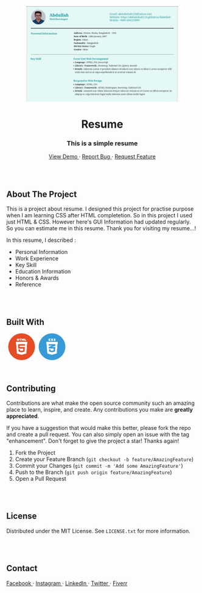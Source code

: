 <!-- PROJECT INTRO -->
<div align="center">
  <a href="https://abdullahab120.github.io/Resume">
    <img src="./assets/img/Banner.jpg" alt="Logo" width="400" height="250"> 
  </a>

  <h1> Resume </h1>

  <h3> This is a simple resume </h3>
  <p>
    <a href="https://abdullahab120.github.io/Resume"> View Demo </a>
    ·
    <a href="https://github.com/AbdullahAB120/Resume/issues/new?labels=bug&template=bug-report---.md"> Report Bug </a>
    ·
    <a href="https://github.com/AbdullahAB120/Resume/issues/new?labels=enhancement&template=feature-request---.md"> Request Feature </a>
  </p>
</div>



<br />
<br />



<!-- ABOUT THE PROJECT -->
## About The Project

This is a project about resume. I designed this project for practise purpose when I am learning CSS after HTML completetion. So in this project I used just HTML & CSS. However here's GUI Information had updated regularly. So you can estimate me in this resume. Thank you for visiting my resume...!


In this resume, I described :
* Personal Information
* Work Experience
* Key Skill 
* Education Information
* Honors & Awards
* Reference



<br />
<br />



<!-- BUILT WITH -->
## Built With

<img align="left" alt="html5" title="html playlist" width="70" hspace="5" src="./assets/SVG/html5.svg" />
<img align="left" alt="css3" title="css playlist" width="70" hspace="5" src="./assets/SVG/css3.svg" />



<br />
<br />
<br />
<br />
<br />
<br />

 
 
<!-- CONTRIBUTING -->
## Contributing

Contributions are what make the open source community such an amazing place to learn, inspire, and create. Any contributions you make are **greatly appreciated**.

If you have a suggestion that would make this better, please fork the repo and create a pull request. You can also simply open an issue with the tag "enhancement".
Don't forget to give the project a star! Thanks again!

1. Fork the Project
2. Create your Feature Branch (`git checkout -b feature/AmazingFeature`)
3. Commit your Changes (`git commit -m 'Add some AmazingFeature'`)
4. Push to the Branch (`git push origin feature/AmazingFeature`)
5. Open a Pull Request



<br />
<br />



<!-- LICENSE -->
## License

Distributed under the MIT License. See `LICENSE.txt` for more information.



<br />
<br />



<!-- CONTACT -->
## Contact 

<a href="https://www.facebook.com/AbdullahAB120"> Facebook </a>
·
<a href="https://www.instagram.com/AbdullahAB_120"> Instagram </a>
·
<a href="https://www.linkedin.com/in/AbdullahAB120"> LinkedIn </a>
·
<a href="https://www.x.com/AbdullahAB120"> Twitter </a>
·
<a href="https://www.fiver.com/AbdullahAB120"> Fiverr </a>
